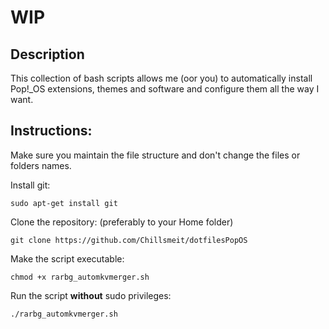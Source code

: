 # WIP

## Description

This collection of bash scripts allows me (oor you) to automatically install Pop!_OS extensions, themes and software and configure them all the way I want. <br>

## Instructions:

Make sure you maintain the file structure and don't change the files or folders names.<br>

Install git:
```
sudo apt-get install git
```
Clone the repository: (preferably to your Home folder)
```
git clone https://github.com/Chillsmeit/dotfilesPopOS
```
Make the script executable:
```
chmod +x rarbg_automkvmerger.sh
```
Run the script **without** sudo privileges:
```
./rarbg_automkvmerger.sh
```
